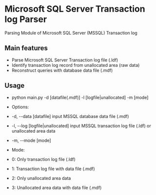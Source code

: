 # Microsoft SQL Server Transaction log Parser
Parsing Module of Microsoft SQL Server (MSSQL) Transaction log 

## Main features
- Parse Microsoft SQL Server Transaction log file (.ldf)
- Identify transaction log record from unallocated area (raw data)
- Reconstruct queries with database data file (.mdf)

## Usage
- python main.py -d [datafile(.mdf)] -l [logfile|unallocated] -m [mode]
- Options:
-   -d, --data [datafile] input MSSQL database data file (.mdf)
-   -l, --log [logfile|unallocated] input MSSQL transaction log file (.ldf) or unallocated area data
-   -m, --mode [mode]

- Mode:
-   0: Only transaction log file (.ldf)
-   1: Transaction log file with data file (.mdf)
-   2: Only unallocated area data
-   3: Unallocated area data with data file (.mdf)
